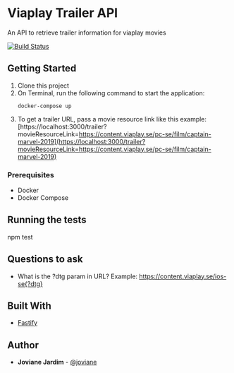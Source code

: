 # Viaplay Trailer API

An API to retrieve trailer information for viaplay movies

[![Build Status](https://travis-ci.org/joviane/vp-trailer-api.svg?branch=master)](https://travis-ci.org/joviane/vp-trailer-api)

## Getting Started

1. Clone this project
2. On Terminal, run the following command to start the application:
   ```
   docker-compose up
   ```
3. To get a trailer URL, pass a movie resource link like this example: [https://localhost:3000/trailer?movieResourceLink=https://content.viaplay.se/pc-se/film/captain-marvel-2019](https://localhost:3000/trailer?movieResourceLink=https://content.viaplay.se/pc-se/film/captain-marvel-2019)

### Prerequisites

- Docker
- Docker Compose

## Running the tests

npm test


## Questions to ask

- What is the ?dtg param in URL? Example: https://content.viaplay.se/ios-se{?dtg}

## Built With

- [Fastify](http://fastify.io)

## Author

- **Joviane Jardim** - [@joviane](https://twitter.com/jovianejardim)
